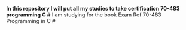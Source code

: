 **In this repository I will put all my studies to take certification 70-483 programming C #**
I am studying for the book Exam Ref 70-483 Programming in C #
